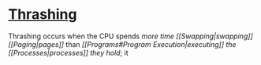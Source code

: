 # [Thrashing](https://en.wikipedia.org/wiki/Thrashing_(computer_science))

Thrashing occurs when the CPU spends *more time [[Swapping|swapping]] [[Paging|pages]]* than *[[Programs#Program Execution|executing]] the [[Processes|processes]] they hold*; it 